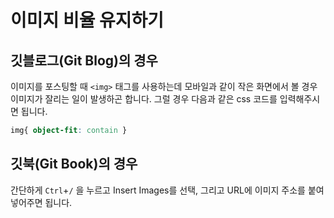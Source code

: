 # 이미지 비율 유지하기

## 깃블로그(Git Blog)의 경우

이미지를 포스팅할 때 `<img>` 태그를 사용하는데 모바일과 같이 작은 화면에서 볼 경우 이미지가 잘리는 일이 발생하곤 합니다. 그럴 경우 다음과 같은 css 코드를 입력해주시면 됩니다.

```css
img{ object-fit: contain } 
```

## 깃북(Git Book)의 경우

간단하게 `Ctrl`+`/` 을 누르고 Insert Images를 선택, 그리고 URL에 이미지 주소를 붙여 넣어주면 됩니다.
